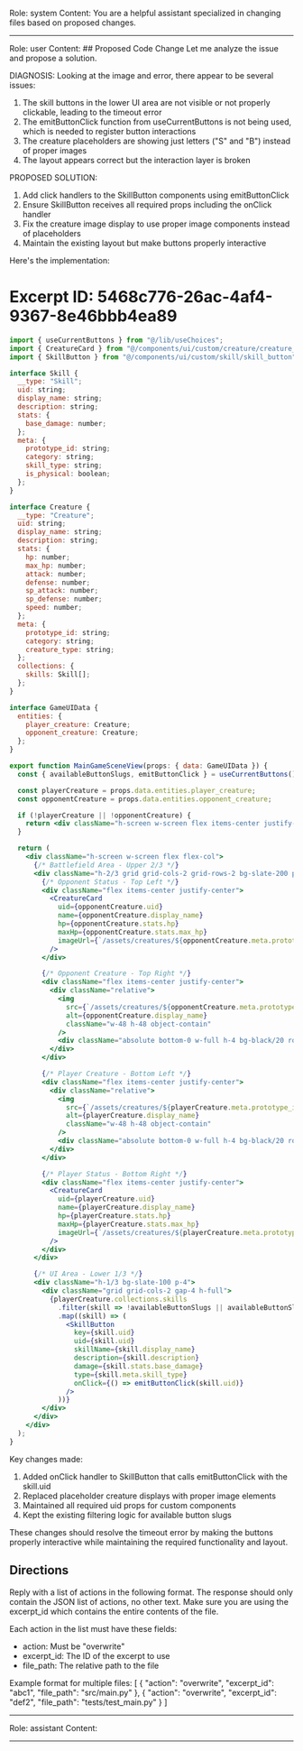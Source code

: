 Role: system
Content: You are a helpful assistant specialized in changing files based on proposed changes.
__________________
Role: user
Content: ## Proposed Code Change
Let me analyze the issue and propose a solution.

DIAGNOSIS:
Looking at the image and error, there appear to be several issues:
1. The skill buttons in the lower UI area are not visible or not properly clickable, leading to the timeout error
2. The emitButtonClick function from useCurrentButtons is not being used, which is needed to register button interactions
3. The creature placeholders are showing just letters ("S" and "B") instead of proper images
4. The layout appears correct but the interaction layer is broken

PROPOSED SOLUTION:
1. Add click handlers to the SkillButton components using emitButtonClick
2. Ensure SkillButton receives all required props including the onClick handler
3. Fix the creature image display to use proper image components instead of placeholders
4. Maintain the existing layout but make buttons properly interactive

Here's the implementation:

# Excerpt ID: 5468c776-26ac-4af4-9367-8e46bbb4ea89
```jsx main_game/templates/MainGameScene.tsx
import { useCurrentButtons } from "@/lib/useChoices";
import { CreatureCard } from "@/components/ui/custom/creature/creature_card";
import { SkillButton } from "@/components/ui/custom/skill/skill_button";

interface Skill {
  __type: "Skill";
  uid: string;
  display_name: string;
  description: string;
  stats: {
    base_damage: number;
  };
  meta: {
    prototype_id: string;
    category: string;
    skill_type: string;
    is_physical: boolean;
  };
}

interface Creature {
  __type: "Creature";
  uid: string;
  display_name: string;
  description: string;
  stats: {
    hp: number;
    max_hp: number;
    attack: number;
    defense: number;
    sp_attack: number;
    sp_defense: number;
    speed: number;
  };
  meta: {
    prototype_id: string;
    category: string;
    creature_type: string;
  };
  collections: {
    skills: Skill[];
  };
}

interface GameUIData {
  entities: {
    player_creature: Creature;
    opponent_creature: Creature;
  };
}

export function MainGameSceneView(props: { data: GameUIData }) {
  const { availableButtonSlugs, emitButtonClick } = useCurrentButtons();

  const playerCreature = props.data.entities.player_creature;
  const opponentCreature = props.data.entities.opponent_creature;

  if (!playerCreature || !opponentCreature) {
    return <div className="h-screen w-screen flex items-center justify-center">Loading...</div>;
  }

  return (
    <div className="h-screen w-screen flex flex-col">
      {/* Battlefield Area - Upper 2/3 */}
      <div className="h-2/3 grid grid-cols-2 grid-rows-2 bg-slate-200 p-4 gap-4">
        {/* Opponent Status - Top Left */}
        <div className="flex items-center justify-center">
          <CreatureCard
            uid={opponentCreature.uid}
            name={opponentCreature.display_name}
            hp={opponentCreature.stats.hp}
            maxHp={opponentCreature.stats.max_hp}
            imageUrl={`/assets/creatures/${opponentCreature.meta.prototype_id}.png`}
          />
        </div>

        {/* Opponent Creature - Top Right */}
        <div className="flex items-center justify-center">
          <div className="relative">
            <img 
              src={`/assets/creatures/${opponentCreature.meta.prototype_id}.png`}
              alt={opponentCreature.display_name}
              className="w-48 h-48 object-contain"
            />
            <div className="absolute bottom-0 w-full h-4 bg-black/20 rounded-full blur-sm" />
          </div>
        </div>

        {/* Player Creature - Bottom Left */}
        <div className="flex items-center justify-center">
          <div className="relative">
            <img 
              src={`/assets/creatures/${playerCreature.meta.prototype_id}.png`}
              alt={playerCreature.display_name}
              className="w-48 h-48 object-contain"
            />
            <div className="absolute bottom-0 w-full h-4 bg-black/20 rounded-full blur-sm" />
          </div>
        </div>

        {/* Player Status - Bottom Right */}
        <div className="flex items-center justify-center">
          <CreatureCard
            uid={playerCreature.uid}
            name={playerCreature.display_name}
            hp={playerCreature.stats.hp}
            maxHp={playerCreature.stats.max_hp}
            imageUrl={`/assets/creatures/${playerCreature.meta.prototype_id}.png`}
          />
        </div>
      </div>

      {/* UI Area - Lower 1/3 */}
      <div className="h-1/3 bg-slate-100 p-4">
        <div className="grid grid-cols-2 gap-4 h-full">
          {playerCreature.collections.skills
            .filter(skill => !availableButtonSlugs || availableButtonSlugs.includes(skill.uid))
            .map((skill) => (
              <SkillButton
                key={skill.uid}
                uid={skill.uid}
                skillName={skill.display_name}
                description={skill.description}
                damage={skill.stats.base_damage}
                type={skill.meta.skill_type}
                onClick={() => emitButtonClick(skill.uid)}
              />
            ))}
        </div>
      </div>
    </div>
  );
}
```

Key changes made:
1. Added onClick handler to SkillButton that calls emitButtonClick with the skill.uid
2. Replaced placeholder creature displays with proper image elements
3. Maintained all required uid props for custom components
4. Kept the existing filtering logic for available button slugs

These changes should resolve the timeout error by making the buttons properly interactive while maintaining the required functionality and layout.

## Directions
Reply with a list of actions in the following format. The response should only contain the JSON list of actions, no other text.
Make sure you are using the excerpt_id which contains the entire contents of the file.

Each action in the list must have these fields:
- action: Must be "overwrite"
- excerpt_id: The ID of the excerpt to use
- file_path: The relative path to the file

Example format for multiple files:
[
    {
        "action": "overwrite",
        "excerpt_id": "abc1",
        "file_path": "src/main.py"
    },
    {
        "action": "overwrite",
        "excerpt_id": "def2",
        "file_path": "tests/test_main.py"
    }
]
__________________
Role: assistant
Content: 
__________________

